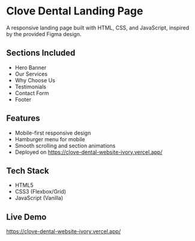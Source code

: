 
#  Clove Dental Landing Page

A responsive landing page built with HTML, CSS, and JavaScript, inspired by the provided Figma design.

##  Sections Included
- Hero Banner
- Our Services
- Why Choose Us
- Testimonials
- Contact Form
- Footer

##  Features
- Mobile-first responsive design
- Hamburger menu for mobile
- Smooth scrolling and section animations
- Deployed on  https://clove-dental-website-ivory.vercel.app/

## Tech Stack
- HTML5
- CSS3 (Flexbox/Grid)
- JavaScript (Vanilla)

## Live Demo
 https://clove-dental-website-ivory.vercel.app/

